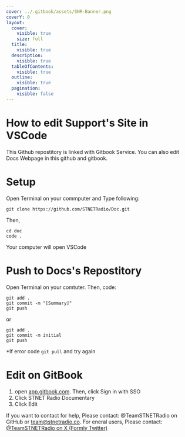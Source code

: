 ```yaml
---
cover: ../.gitbook/assets/SNR-Banner.png
coverY: 0
layout:
  cover:
    visible: true
    size: full
  title:
    visible: true
  description:
    visible: true
  tableOfContents:
    visible: true
  outline:
    visible: true
  pagination:
    visible: false
---
```


# How to edit Support's Site in VSCode

This Github repostitory is linked with Gitbook Service. You can also edit Docs Webpage in this github and gitbook.

# Setup
  Open Terminal on your commputer and Type following:
```
git clone https://github.com/STNETRadio/Doc.git
```
Then,
```
cd doc
code .
```
Your computer will open VSCode

# Push to Docs's Repostitory
  Open Terminal on your comtuter. Then, code:
  ```
  git add .
  git commit -m "[Summary]"
  git push
  ```
  or
  ```
  git add .
  git commit -m initial
  git push
  ```

  *If error code `git pull` and try again

# Edit on GitBook
1. open [app.gitbook.com](app.gitbook.com "GitBook workspeace Page"). Then, click Sign in with SSO
2. Click STNET Radio Documentary
3. Click Edit


If you want to contact for help, Please contact: @TeamSTNETRadio on GitHub or [team@stnetradio.co](team@stnetradio.co "Team STNET Radio Email"). For eneral users, Please contact: [@TeamSTNETRadio on X (Formly Twitter)](x.com/teamstnetradio "Team STNET Radio on X")
